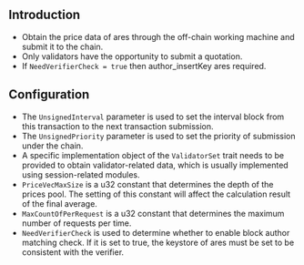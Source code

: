 ## Introduction
* Obtain the price data of ares through the off-chain working machine and submit it to the chain.
* Only validators have the opportunity to submit a quotation.
* If `NeedVerifierCheck = true` then author_insertKey ares required.

## Configuration
* The `UnsignedInterval` parameter is used to set the interval block from this transaction to the next transaction submission.
* The `UnsignedPriority` parameter is used to set the priority of submission under the chain.
* A specific implementation object of the `ValidatorSet` trait needs to be provided to obtain validator-related data, which is usually implemented using session-related modules.
* `PriceVecMaxSize` is a u32 constant that determines the depth of the prices pool. The setting of this constant will affect the calculation result of the final average.
* `MaxCountOfPerRequest` is a u32 constant that determines the maximum number of requests per time.
* `NeedVerifierCheck` is used to determine whether to enable block author matching check. If it is set to true, the keystore of ares must be set to be consistent with the verifier.
